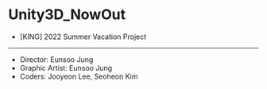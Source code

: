 # Unity3D_NowOut
* [KING] 2022 Summer Vacation Project
-------
* Director: Eunsoo Jung
* Graphic Artist: Eunsoo Jung
* Coders: Jooyeon Lee, Seoheon Kim

